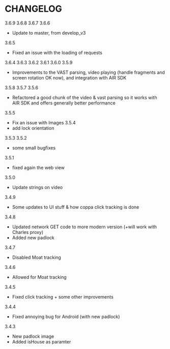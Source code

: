 CHANGELOG
=========


3.6.9
3.6.8
3.6.7
3.6.6
 - Update to master, from develop_v3

3.6.5
 - Fixed an issue with the loading of requests

3.6.4
3.6.3
3.6.2
3.6.1
3.6.0
3.5.9
 - Improvements to the VAST parsing, video playing (handle fragments and screen rotation OK now), and integration with AIR SDK

3.5.8
3.5.7
3.5.6
 - Refactored a good chunk of the video & vast parsing so it works with AIR SDK and offers generally better performance

3.5.5
 - Fix an issue with Images
3.5.4
 - add lock orientation

3.5.3
3.5.2
 - some small bugfixes

3.5.1
 - fixed again the web view

3.5.0
 - Update strings on video

3.4.9
 - Some updates to UI stuff & how coppa click tracking is done

3.4.8
 - Updated network GET code to more modern version (+will work with Charles proxy)
 - Added new padlock

3.4.7
 - Disabled Moat tracking

3.4.6
 - Allowed for Moat tracking

3.4.5
 - Fixed click tracking + some other improvements

3.4.4
 - Fixed annoying bug for Android (with new padlock)

3.4.3
 - New padlock image
 - Added isHouse as paramter
